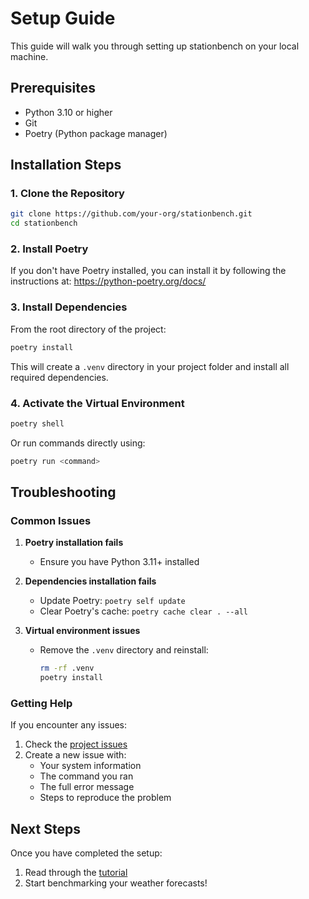# Setup Guide

This guide will walk you through setting up stationbench on your local machine.

## Prerequisites

- Python 3.10 or higher
- Git
- Poetry (Python package manager)

## Installation Steps

### 1. Clone the Repository

```bash
git clone https://github.com/your-org/stationbench.git
cd stationbench
```

### 2. Install Poetry

If you don't have Poetry installed, you can install it by following the instructions at: https://python-poetry.org/docs/

### 3. Install Dependencies

From the root directory of the project:

```bash
poetry install
```
This will create a `.venv` directory in your project folder and install all required dependencies.


### 4. Activate the Virtual Environment

```bash
poetry shell
```
Or run commands directly using:
```bash
poetry run <command>
```

## Troubleshooting

### Common Issues

1. **Poetry installation fails**
   - Ensure you have Python 3.11+ installed

2. **Dependencies installation fails**
   - Update Poetry: `poetry self update`
   - Clear Poetry's cache: `poetry cache clear . --all`

3. **Virtual environment issues**
   - Remove the `.venv` directory and reinstall: 
     ```bash
     rm -rf .venv
     poetry install
     ```

### Getting Help

If you encounter any issues:
1. Check the [project issues](https://github.com/juaAI/stationbench/issues)
2. Create a new issue with:
   - Your system information
   - The command you ran
   - The full error message
   - Steps to reproduce the problem

## Next Steps

Once you have completed the setup:
1. Read through the [tutorial](tutorial.ipynb)
2. Start benchmarking your weather forecasts!